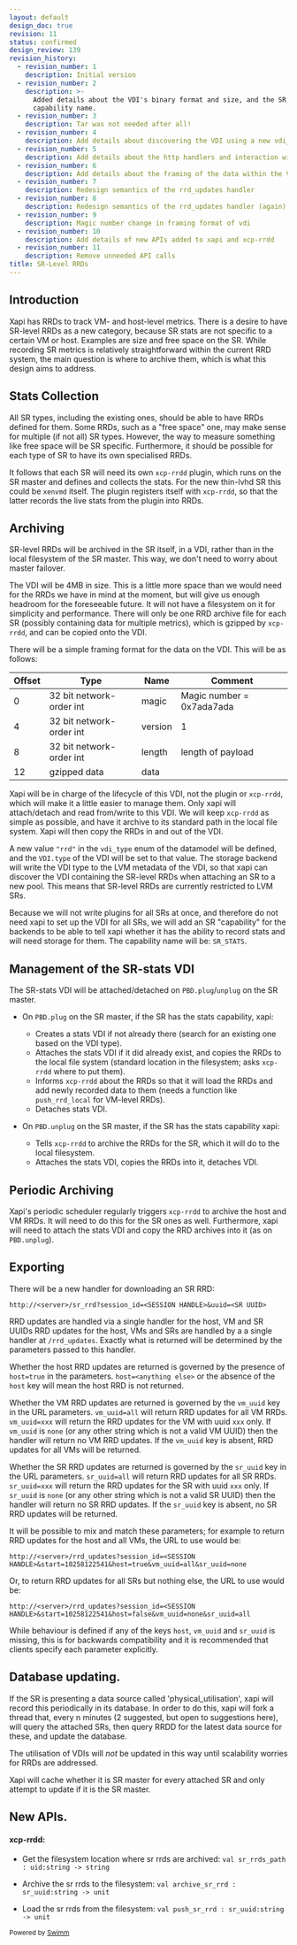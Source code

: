 ```yaml
---
layout: default
design_doc: true
revision: 11
status: confirmed
design_review: 139
revision_history:
  - revision_number: 1
    description: Initial version
  - revision_number: 2
    description: >-
      Added details about the VDI's binary format and size, and the SR
      capability name.
  - revision_number: 3
    description: Tar was not needed after all!
  - revision_number: 4
    description: Add details about discovering the VDI using a new vdi_type.
  - revision_number: 5
    description: Add details about the http handlers and interaction with xapi's database
  - revision_number: 6
    description: Add details about the framing of the data within the VDI
  - revision_number: 7
    description: Redesign semantics of the rrd_updates handler
  - revision_number: 8
    description: Redesign semantics of the rrd_updates handler (again)
  - revision_number: 9
    description: Magic number change in framing format of vdi
  - revision_number: 10
    description: Add details of new APIs added to xapi and xcp-rrdd
  - revision_number: 11
    description: Remove unneeded API calls
title: SR-Level RRDs
---
```

## Introduction

Xapi has RRDs to track VM- and host-level metrics. There is a desire to have SR-level RRDs as a new category, because SR stats are not specific to a certain VM or host. Examples are size and free space on the SR. While recording SR metrics is relatively straightforward within the current RRD system, the main question is where to archive them, which is what this design aims to address.

## Stats Collection

All SR types, including the existing ones, should be able to have RRDs defined for them. Some RRDs, such as a "free space" one, may make sense for multiple (if not all) SR types. However, the way to measure something like free space will be SR specific. Furthermore, it should be possible for each type of SR to have its own specialised RRDs.

It follows that each SR will need its own `xcp-rrdd` plugin, which runs on the SR master and defines and collects the stats. For the new thin-lvhd SR this could be `xenvmd` itself. The plugin registers itself with `xcp-rrdd`, so that the latter records the live stats from the plugin into RRDs.

## Archiving

SR-level RRDs will be archived in the SR itself, in a VDI, rather than in the local filesystem of the SR master. This way, we don't need to worry about master failover.

The VDI will be 4MB in size. This is a little more space than we would need for the RRDs we have in mind at the moment, but will give us enough headroom for the foreseeable future. It will not have a filesystem on it for simplicity and performance. There will only be one RRD archive file for each SR (possibly containing data for multiple metrics), which is gzipped by `xcp-rrdd`, and can be copied onto the VDI.

There will be a simple framing format for the data on the VDI. This will be as follows:

| Offset | Type                     | Name    | Comment                   |
| ------ | ------------------------ | ------- | ------------------------- |
| 0      | 32 bit network-order int | magic   | Magic number = 0x7ada7ada |
| 4      | 32 bit network-order int | version | 1                         |
| 8      | 32 bit network-order int | length  | length of payload         |
| 12     | gzipped data             | data    |                           |

Xapi will be in charge of the lifecycle of this VDI, not the plugin or `xcp-rrdd`, which will make it a little easier to manage them. Only xapi will attach/detach and read from/write to this VDI. We will keep `xcp-rrdd` as simple as possible, and have it archive to its standard path in the local file system. Xapi will then copy the RRDs in and out of the VDI.

A new value `"rrd"` in the `vdi_type` enum of the datamodel will be defined, and the `VDI.type` of the VDI will be set to that value. The storage backend will write the VDI type to the LVM metadata of the VDI, so that xapi can discover the VDI containing the SR-level RRDs when attaching an SR to a new pool. This means that SR-level RRDs are currently restricted to LVM SRs.

Because we will not write plugins for all SRs at once, and therefore do not need xapi to set up the VDI for all SRs, we will add an SR "capability" for the backends to be able to tell xapi whether it has the ability to record stats and will need storage for them. The capability name will be: `SR_STATS`.

## Management of the SR-stats VDI

The SR-stats VDI will be attached/detached on `PBD.plug`/`unplug` on the SR master.

- On `PBD.plug` on the SR master, if the SR has the stats capability, xapi:

  - Creates a stats VDI if not already there (search for an existing one based on the VDI type).
  - Attaches the stats VDI if it did already exist, and copies the RRDs to the local file system (standard location in the filesystem; asks `xcp-rrdd` where to put them).
  - Informs `xcp-rrdd` about the RRDs so that it will load the RRDs and add newly recorded data to them (needs a function like `push_rrd_local` for VM-level RRDs).
  - Detaches stats VDI.

- On `PBD.unplug` on the SR master, if the SR has the stats capability xapi:

  - Tells `xcp-rrdd` to archive the RRDs for the SR, which it will do to the local filesystem.
  - Attaches the stats VDI, copies the RRDs into it, detaches VDI.

## Periodic Archiving

Xapi's periodic scheduler regularly triggers `xcp-rrdd` to archive the host and VM RRDs. It will need to do this for the SR ones as well. Furthermore, xapi will need to attach the stats VDI and copy the RRD archives into it (as on `PBD.unplug`).

## Exporting

There will be a new handler for downloading an SR RRD:

```
http://<server>/sr_rrd?session_id=<SESSION HANDLE>&uuid=<SR UUID>
```

RRD updates are handled via a single handler for the host, VM and SR UUIDs RRD updates for the host, VMs and SRs are handled by a a single handler at `/rrd_updates`.  Exactly what is returned will be determined by the parameters passed to this handler.

Whether the host RRD updates are returned is governed by the presence of `host=true` in the parameters. `host=<anything else>` or the absence of the `host` key will mean the host RRD is not returned.

Whether the VM RRD updates are returned is governed by the `vm_uuid` key in the URL parameters. `vm_uuid=all` will return RRD updates for all VM RRDs. `vm_uuid=xxx` will return the RRD updates for the VM with uuid `xxx` only. If `vm_uuid` is `none` (or any other string which is not a valid VM UUID) then the handler will return no VM RRD updates. If the `vm_uuid` key is absent, RRD updates for all VMs will be returned.

Whether the SR RRD updates are returned is governed by the `sr_uuid` key in the URL parameters. `sr_uuid=all` will return RRD updates for all SR RRDs. `sr_uuid=xxx` will return the RRD updates for the SR with uuid `xxx` only. If `sr_uuid` is `none` (or any other string which is not a valid SR UUID) then the handler will return no SR RRD updates.  If the `sr_uuid` key is absent, no SR RRD updates will be returned.

It will be possible to mix and match these parameters; for example to return RRD updates for the host and all VMs, the URL to use would be:

```
http://<server>/rrd_updates?session_id=<SESSION HANDLE>&start=10258122541&host=true&vm_uuid=all&sr_uuid=none
```

Or, to return RRD updates for all SRs but nothing else, the URL to use would be:

```
http://<server>/rrd_updates?session_id=<SESSION HANDLE>&start=10258122541&host=false&vm_uuid=none&sr_uuid=all
```

While behaviour is defined if any of the keys `host`, `vm_uuid` and `sr_uuid` is missing, this is for backwards compatibility and it is recommended that clients specify each parameter explicitly.

## Database updating.

If the SR is presenting a data source called 'physical_utilisation', xapi will record this periodically in its database. In order to do this, xapi will fork a thread that, every n minutes (2 suggested, but open to suggestions here), will query the attached SRs, then query RRDD for the latest data source for these, and update the database.

The utilisation of VDIs will *not* be updated in this way until scalability worries for RRDs are addressed.

Xapi will cache whether it is SR master for every attached SR and only attempt to update if it is the SR master.

## New APIs.

#### xcp-rrdd:

- Get the filesystem location where sr rrds are archived: `val sr_rrds_path : uid:string -> string`

- Archive the sr rrds to the filesystem: `val archive_sr_rrd : sr_uuid:string -> unit`

- Load the sr rrds from the filesystem: `val push_sr_rrd : sr_uuid:string -> unit`

<SwmMeta version="3.0.0"><sup>Powered by [Swimm](https://app.swimm.io/)</sup></SwmMeta>
